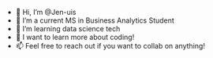 - 👋 Hi, I’m @Jen-uis
- 👀 I’m a current MS in Business Analytics Student
- 🌱 I’m learning data science tech
- 💞️ I want to learn more about coding!
- 📫 Feel free to reach out if you want to collab on anything!

